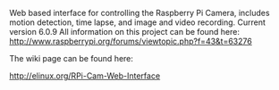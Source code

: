 Web based interface for controlling the Raspberry Pi Camera, includes motion detection, time lapse, and image and video recording.
Current version 6.0.9
All information on this project can be found here: http://www.raspberrypi.org/forums/viewtopic.php?f=43&t=63276

The wiki page can be found here:

http://elinux.org/RPi-Cam-Web-Interface
